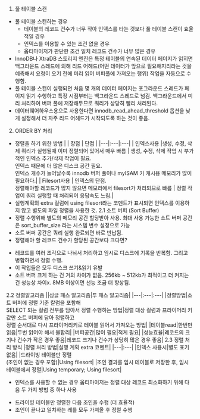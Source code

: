 1. 풀 테이블 스캔
- 풀 테이블 스캔하는 경우
  * 테이블의 레코드 건수가 너무 작아 인덱스를 타는 것보다 풀 테이블 스캔이 효율적일 경우
  * 인덱스를 이용할 수 있는 조건 없을 경우
  * 옵티마이저가 판단한 조건 일치 레코드 건수가 너무 많은 경우
- InnoDB나 XtraDB 스토리지 엔진은 특정 테이블의 연속된 데이터 페이지가 읽히면 백그라운드 스레드에 의해 리드 어헤드(어떤 데이터가 앞으로 필요해지리라는 것을 예측해서 요청이 오기 전에 미리 읽어 버퍼풀에 가져오는 행위) 작업을 자동으로 수행함.
- 풀 테이블 스캔이 실행되면 처음 몇 개의 데이터 페이지는 포그라운드 스레드가 페이지 읽기 수행하고 특정 시점부터는 백그라운드 스레드로 넘김. 백그라운드에서 미리 처리하여 버퍼 풀에 저장해두므로 쿼리가 상당히 빨리 처리된다.
- 데이터웨어하우스용으로 사용한다면 innodb_read_ahead_threshold 옵션을 낮게 설정해서 더 자주 리드 어헤드가 시작되도록 하는 것이 좋음. 
2. ORDER BY 처리
- 정렬을 하기 위한 방법
  | | 장점 | 단점 |
  |---|:---|:---|
  | 인덱스사용 |생성, 수정, 삭제 쿼리가 실행될때 이미 정렬되어 있어서 매우 빠름 | 생성, 수정, 삭제 작업 시 부가적인 인덱스 추가/삭제 작업이 필요.<br>인덱스 때문에 더 많은 디스크 공간 필요.<br>인덱스 개수가 늘어날수록 innodb 버퍼 풀이나 myISAM 키 캐시용 메모리가 많이 필요하다.|
  | Filesort사용 | 인덱스의 단점.<br>정렬해야할 레코드가 많지 않으면 메모리에서 filesort가 처리되므로 빠름 | 정렬 작업이 쿼리 실행할 때 처리되어 응답속도 느림.|
- 실행계획의 extra 컬럼에 using filesort라는 코멘트가 표시되면 인덱스를 이용하지 않고 별도의 파일 정렬을 사용한 것.
2.1 소트 버퍼 (Sort Buffer)
- 정렬 수행위해 별도의 메모리 공간 할당받아 사용. 최대 사용 가능한 소트 버퍼 공간은 sort_buffer_size 라는 시스템 변수 설정으로 가능
- 소트 버퍼 공간은 쿼리 실행 완료되면 바로 반납됨.
- 정렬해야 할 레코드 건수가 할당된 공간보다 크다면?
 * 레코드를 여러 조각으로 나눠서 처리하고 임시로 디스크에 기록을 반복함. 그리고 병합하면서 정렬 수행.
 * 이 작업들은 모두 디스크 쓰기&읽기 유발
 * 소트 버퍼 크게 하는 건 거의 차이가 없음. 256kb ~ 512kb가 최적이고 더 커지는 건 성능상 차이x. 8MB 이상이면 선능 조금 더 향상됨.

2.2 정렬알고리즘
||싱글 패스 알고리즘|투 패스 알고리즘|
|---|:---|:---|
|정렬방법|소트 버퍼에 정렬 기준 칼럼을 포함해<br>SELECT 되는 컬럼 전부를 담아서 정렬 수행하는 방법|정렬 대상 컬럼과 프라이머리 키 값만 소트 버퍼에 담아 정렬하고<br>정렬 순서대로 다시 프라이머리키로 테이블 읽어서 가져오는 방법|
|테이블read|한번만 읽음|두번 읽어야 해서 불합리|
|버퍼공간|많이 필요|적게 필요|
|성능효율|레코드의 크기나 건수가 작은 경우 좋음|레코드 크기나 건수가 상당히 많은 경우 좋음|
2.3 정렬 처리 방식
|정렬 처리 방법|실행 계획 extra 코멘트|
|---|:---|
|인덱스 사용시|별도 표기 없음|
|드라이빙 테이블만 정렬<br>(조인이 없는 경우 포함)|Using filesort|
|조인 결과를 임시 테이블로 저장한 후, 임시 테이블에서 정렬|Using temporary; Using filesort|
* 인덱스를 사용할 수 없는 경우 옵티마이저는 정렬 대상 레코드 최소화하기 위해 다음 두 가지 방법 중 하나 사용
- 드라이빙 테이블만 정렬한 다음 조인을 수행 (더 효율적)
- 조인이 끝나고 일치하는 레를 모두 가져올 후 정렬 수행 
